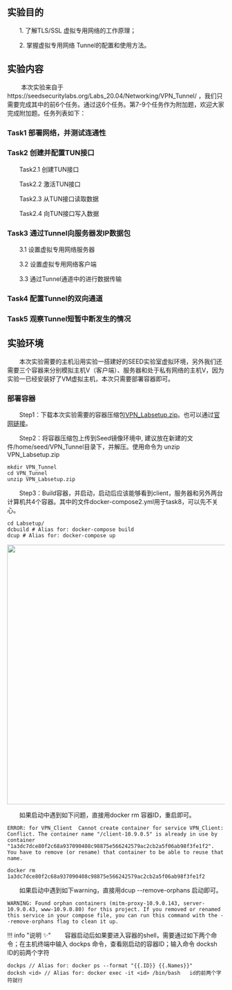## 实验目的

&emsp;&emsp;1. 了解TLS/SSL 虚拟专用网络的工作原理；

&emsp;&emsp;2. 掌握虚拟专用网络 Tunnel的配置和使用方法。

## 实验内容

&emsp;&emsp; 本次实验来自于https://seedsecuritylabs.org/Labs_20.04/Networking/VPN_Tunnel/ ，我们只需要完成其中的前6个任务。通过这6个任务。第7-9个任务作为附加题，欢迎大家完成附加题。任务列表如下：

### Task1 部署网络，并测试连通性

### Task2 创建并配置TUN接口

&emsp;&emsp;Task2.1 创建TUN接口

&emsp;&emsp;Task2.2 激活TUN接口

&emsp;&emsp;Task2.3 从TUN接口读取数据

&emsp;&emsp;Task2.4 向TUN接口写入数据

### Task3 通过Tunnel向服务器发IP数据包

&emsp;&emsp;3.1 设置虚拟专用网络服务器

&emsp;&emsp;3.2 设置虚拟专用网络客户端

&emsp;&emsp;3.3 通过Tunnel通道中的进行数据传输

### Task4 配置Tunnel的双向通道

### Task5 观察Tunnel短暂中断发生的情况

## 实验环境

&emsp;&emsp;本次实验需要的主机沿用实验一搭建好的SEED实验室虚拟环境，另外我们还需要三个容器来分别模拟主机V（客户端）、服务器和处于私有网络的主机V，因为实验一已经安装好了VM虚拟主机，本次只需要部署容器即可。

###  部署容器

&emsp;&emsp;Step1：下载本次实验需要的容器压缩包[VPN_Labsetup.zip](https://gitee.com/hitsz-cslab/net-work-security/tree/master/stupkt)。也可以通过[官网链接](https://seedsecuritylabs.org/Labs_20.04/Networking/VPN_Tunnel/)。

&emsp;&emsp;Step2：将容器压缩包上传到Seed镜像环境中, 建议放在新建的文件/home/seed/VPN_Tunnel目录下，并解压。使用命令为 unzip VPN_Labsetup.zip

    mkdir VPN_Tunnel
    cd VPN_Tunnel
    unzip VPN_Labsetup.zip

&emsp;&emsp;Step3：Build容器，并启动，启动后应该能够看到client，服务器和另外两台计算机共4个容器。其中的文件docker-compose2.yml用于task8，可以先不关心。
    
    cd Labsetup/
    dcbuild # Alias for: docker-compose build
    dcup # Alias for: docker-compose up
   <center><img src="../assets/1-1.png" width = 600></center>

&emsp;&emsp;如果启动中遇到如下问题，直接用docker rm 容器ID，重启即可。
    
    ERROR: for VPN_Client  Cannot create container for service VPN_Client: Conflict. The container name "/client-10.9.0.5" is already in use by container "1a3dc7dce80f2c68a937090408c98875e566242579ac2cb2a5f06ab98f3fe1f2". You have to remove (or rename) that container to be able to reuse that name.

    docker rm 1a3dc7dce80f2c68a937090408c98875e566242579ac2cb2a5f06ab98f3fe1f2

&emsp;&emsp;如果启动中遇到如下warning，直接用dcup --remove-orphans 启动即可。

    WARNING: Found orphan containers (mitm-proxy-10.9.0.143, server-10.9.0.43, www-10.9.0.80) for this project. If you removed or renamed this service in your compose file, you can run this command with the --remove-orphans flag to clean it up.
    

!!! info "说明 :sparkles:"
&emsp;&emsp;容器启动后如果要进入容器的shell，需要通过如下两个命令；在主机终端中输入 dockps 命令，查看刚启动的容器ID；输入命令 docksh ID的前两个字符
    
    dockps // Alias for: docker ps --format "{{.ID}} {{.Names}}"
    docksh <id> // Alias for: docker exec -it <id> /bin/bash   id的前两个字符就行

